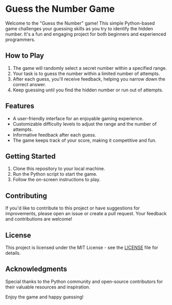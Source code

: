 # Guess the Number Game

Welcome to the "Guess the Number" game! This simple Python-based game challenges your guessing skills as you try to identify the hidden number. It's a fun and engaging project for both beginners and experienced programmers.

## How to Play

1. The game will randomly select a secret number within a specified range.
2. Your task is to guess the number within a limited number of attempts.
3. After each guess, you'll receive feedback, helping you narrow down the correct answer.
4. Keep guessing until you find the hidden number or run out of attempts.

## Features

- A user-friendly interface for an enjoyable gaming experience.
- Customizable difficulty levels to adjust the range and the number of attempts.
- Informative feedback after each guess.
- The game keeps track of your score, making it competitive and fun.

## Getting Started

1. Clone this repository to your local machine.
2. Run the Python script to start the game.
3. Follow the on-screen instructions to play.

## Contributing

If you'd like to contribute to this project or have suggestions for improvements, please open an issue or create a pull request. Your feedback and contributions are welcome!

## License

This project is licensed under the MIT License - see the [LICENSE](LICENSE) file for details.

## Acknowledgments

Special thanks to the Python community and open-source contributors for their valuable resources and inspiration.

Enjoy the game and happy guessing!
